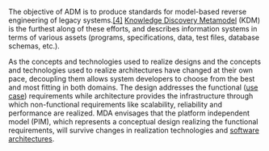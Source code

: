 The objective of ADM is to produce standards for model-based reverse engineering of legacy systems.[[4]](https://en.wikipedia.org/wiki/Model-driven_architecture#cite_note-4) [Knowledge Discovery Metamodel](https://en.wikipedia.org/wiki/Knowledge_Discovery_Metamodel "Knowledge Discovery Metamodel") (KDM) is the furthest along of these efforts, and describes information systems in terms of various assets (programs, specifications, data, test files, database schemas, etc.).

As the concepts and technologies used to realize designs and the concepts and technologies used to realize architectures have changed at their own pace, decoupling them allows system developers to choose from the best and most fitting in both domains. The design addresses the functional ([use case](https://en.wikipedia.org/wiki/Use_case "Use case")) requirements while architecture provides the infrastructure through which non-functional requirements like scalability, reliability and performance are realized. MDA envisages that the platform independent model (PIM), which represents a conceptual design realizing the functional requirements, will survive changes in realization technologies and [software architectures](https://en.wikipedia.org/wiki/Software_architecture "Software architecture").